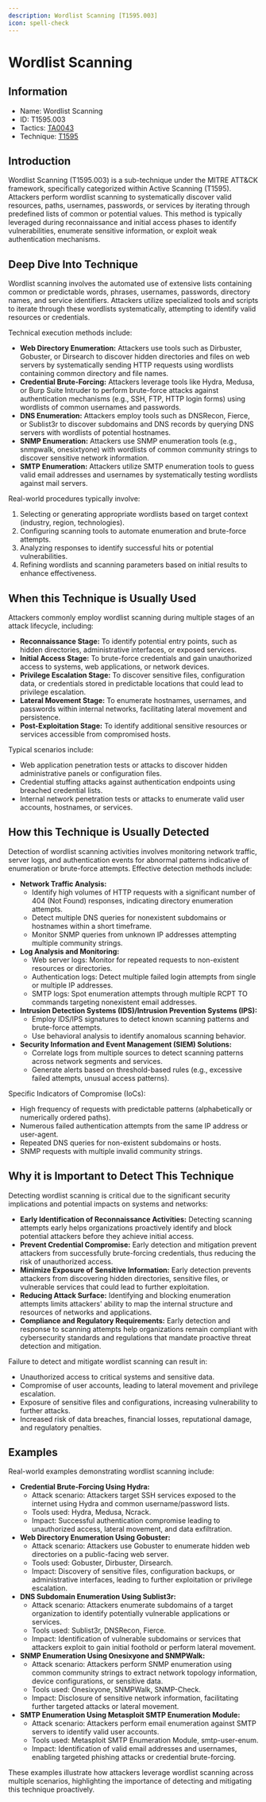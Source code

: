 ```yaml
---
description: Wordlist Scanning [T1595.003]
icon: spell-check
---
```


# Wordlist Scanning

## Information

* Name: Wordlist Scanning
* ID: T1595.003
* Tactics: [TA0043](../)
* Technique: [T1595](./)

## Introduction

Wordlist Scanning (T1595.003) is a sub-technique under the MITRE ATT\&CK framework, specifically categorized within Active Scanning (T1595). Attackers perform wordlist scanning to systematically discover valid resources, paths, usernames, passwords, or services by iterating through predefined lists of common or potential values. This method is typically leveraged during reconnaissance and initial access phases to identify vulnerabilities, enumerate sensitive information, or exploit weak authentication mechanisms.

## Deep Dive Into Technique

Wordlist scanning involves the automated use of extensive lists containing common or predictable words, phrases, usernames, passwords, directory names, and service identifiers. Attackers utilize specialized tools and scripts to iterate through these wordlists systematically, attempting to identify valid resources or credentials.

Technical execution methods include:

* **Web Directory Enumeration:** Attackers use tools such as Dirbuster, Gobuster, or Dirsearch to discover hidden directories and files on web servers by systematically sending HTTP requests using wordlists containing common directory and file names.
* **Credential Brute-Forcing:** Attackers leverage tools like Hydra, Medusa, or Burp Suite Intruder to perform brute-force attacks against authentication mechanisms (e.g., SSH, FTP, HTTP login forms) using wordlists of common usernames and passwords.
* **DNS Enumeration:** Attackers employ tools such as DNSRecon, Fierce, or Sublist3r to discover subdomains and DNS records by querying DNS servers with wordlists of potential hostnames.
* **SNMP Enumeration:** Attackers use SNMP enumeration tools (e.g., snmpwalk, onesixtyone) with wordlists of common community strings to discover sensitive network information.
* **SMTP Enumeration:** Attackers utilize SMTP enumeration tools to guess valid email addresses and usernames by systematically testing wordlists against mail servers.

Real-world procedures typically involve:

1. Selecting or generating appropriate wordlists based on target context (industry, region, technologies).
2. Configuring scanning tools to automate enumeration and brute-force attempts.
3. Analyzing responses to identify successful hits or potential vulnerabilities.
4. Refining wordlists and scanning parameters based on initial results to enhance effectiveness.

## When this Technique is Usually Used

Attackers commonly employ wordlist scanning during multiple stages of an attack lifecycle, including:

* **Reconnaissance Stage:** To identify potential entry points, such as hidden directories, administrative interfaces, or exposed services.
* **Initial Access Stage:** To brute-force credentials and gain unauthorized access to systems, web applications, or network devices.
* **Privilege Escalation Stage:** To discover sensitive files, configuration data, or credentials stored in predictable locations that could lead to privilege escalation.
* **Lateral Movement Stage:** To enumerate hostnames, usernames, and passwords within internal networks, facilitating lateral movement and persistence.
* **Post-Exploitation Stage:** To identify additional sensitive resources or services accessible from compromised hosts.

Typical scenarios include:

* Web application penetration tests or attacks to discover hidden administrative panels or configuration files.
* Credential stuffing attacks against authentication endpoints using breached credential lists.
* Internal network penetration tests or attacks to enumerate valid user accounts, hostnames, or services.

## How this Technique is Usually Detected

Detection of wordlist scanning activities involves monitoring network traffic, server logs, and authentication events for abnormal patterns indicative of enumeration or brute-force attempts. Effective detection methods include:

* **Network Traffic Analysis:**
  * Identify high volumes of HTTP requests with a significant number of 404 (Not Found) responses, indicating directory enumeration attempts.
  * Detect multiple DNS queries for nonexistent subdomains or hostnames within a short timeframe.
  * Monitor SNMP queries from unknown IP addresses attempting multiple community strings.
* **Log Analysis and Monitoring:**
  * Web server logs: Monitor for repeated requests to non-existent resources or directories.
  * Authentication logs: Detect multiple failed login attempts from single or multiple IP addresses.
  * SMTP logs: Spot enumeration attempts through multiple RCPT TO commands targeting nonexistent email addresses.
* **Intrusion Detection Systems (IDS)/Intrusion Prevention Systems (IPS):**
  * Employ IDS/IPS signatures to detect known scanning patterns and brute-force attempts.
  * Use behavioral analysis to identify anomalous scanning behavior.
* **Security Information and Event Management (SIEM) Solutions:**
  * Correlate logs from multiple sources to detect scanning patterns across network segments and services.
  * Generate alerts based on threshold-based rules (e.g., excessive failed attempts, unusual access patterns).

Specific Indicators of Compromise (IoCs):

* High frequency of requests with predictable patterns (alphabetically or numerically ordered paths).
* Numerous failed authentication attempts from the same IP address or user-agent.
* Repeated DNS queries for non-existent subdomains or hosts.
* SNMP requests with multiple invalid community strings.

## Why it is Important to Detect This Technique

Detecting wordlist scanning is critical due to the significant security implications and potential impacts on systems and networks:

* **Early Identification of Reconnaissance Activities:** Detecting scanning attempts early helps organizations proactively identify and block potential attackers before they achieve initial access.
* **Prevent Credential Compromise:** Early detection and mitigation prevent attackers from successfully brute-forcing credentials, thus reducing the risk of unauthorized access.
* **Minimize Exposure of Sensitive Information:** Early detection prevents attackers from discovering hidden directories, sensitive files, or vulnerable services that could lead to further exploitation.
* **Reducing Attack Surface:** Identifying and blocking enumeration attempts limits attackers' ability to map the internal structure and resources of networks and applications.
* **Compliance and Regulatory Requirements:** Early detection and response to scanning attempts help organizations remain compliant with cybersecurity standards and regulations that mandate proactive threat detection and mitigation.

Failure to detect and mitigate wordlist scanning can result in:

* Unauthorized access to critical systems and sensitive data.
* Compromise of user accounts, leading to lateral movement and privilege escalation.
* Exposure of sensitive files and configurations, increasing vulnerability to further attacks.
* Increased risk of data breaches, financial losses, reputational damage, and regulatory penalties.

## Examples

Real-world examples demonstrating wordlist scanning include:

* **Credential Brute-Forcing Using Hydra:**
  * Attack scenario: Attackers target SSH services exposed to the internet using Hydra and common username/password lists.
  * Tools used: Hydra, Medusa, Ncrack.
  * Impact: Successful authentication compromise leading to unauthorized access, lateral movement, and data exfiltration.
* **Web Directory Enumeration Using Gobuster:**
  * Attack scenario: Attackers use Gobuster to enumerate hidden web directories on a public-facing web server.
  * Tools used: Gobuster, Dirbuster, Dirsearch.
  * Impact: Discovery of sensitive files, configuration backups, or administrative interfaces, leading to further exploitation or privilege escalation.
* **DNS Subdomain Enumeration Using Sublist3r:**
  * Attack scenario: Attackers enumerate subdomains of a target organization to identify potentially vulnerable applications or services.
  * Tools used: Sublist3r, DNSRecon, Fierce.
  * Impact: Identification of vulnerable subdomains or services that attackers exploit to gain initial foothold or perform lateral movement.
* **SNMP Enumeration Using Onesixyone and SNMPWalk:**
  * Attack scenario: Attackers perform SNMP enumeration using common community strings to extract network topology information, device configurations, or sensitive data.
  * Tools used: Onesixyone, SNMPWalk, SNMP-Check.
  * Impact: Disclosure of sensitive network information, facilitating further targeted attacks or lateral movement.
* **SMTP Enumeration Using Metasploit SMTP Enumeration Module:**
  * Attack scenario: Attackers perform email enumeration against SMTP servers to identify valid user accounts.
  * Tools used: Metasploit SMTP Enumeration Module, smtp-user-enum.
  * Impact: Identification of valid email addresses and usernames, enabling targeted phishing attacks or credential brute-forcing.

These examples illustrate how attackers leverage wordlist scanning across multiple scenarios, highlighting the importance of detecting and mitigating this technique proactively.
